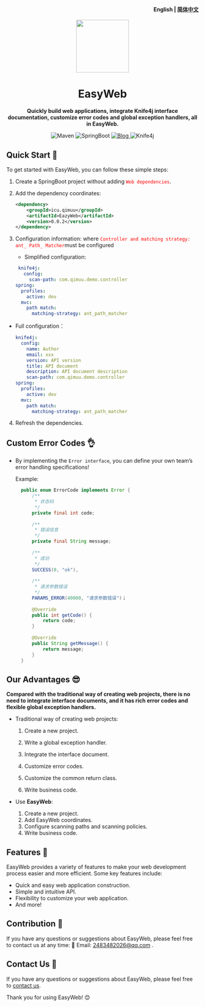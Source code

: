 <h4 align="right"><strong>English</strong> | <a href="https://github.com/qimu666/EasyWeb/blob/main/README_CN.md">简体中文</a></h4>

<p align="center">
    <img src=https://img.qimuu.icu/typory/response.png width=138/>
</p>


<h1 align="center">EasyWeb</h1>
<p align="center"><strong>Quickly build web applications, integrate Knife4j interface documentation, customize error codes and global exception handlers, all in EasyWeb.</strong></p>

<div align="center">
    <img alt="Maven" src="https://raster.shields.io/badge/Maven-3.8.1-red.svg"/>
   <img alt="SpringBoot" src="https://raster.shields.io/badge/SpringBoot-2.7+-green.svg"/>
    <a href="https://www.cnblogs.com/qimu666/">
    <img alt="Blog" src="https://raster.shields.io/badge/Blog-Qimu666-blue.svg"/>
    </a>
       <img alt="Knife4j" src="https://raster.shields.io/badge/Knife4j-3.0+-orange.svg"/>
</div>


## Quick Start 🏁

To get started with EasyWeb, you can follow these simple steps:

1. Create a SpringBoot project without adding <span style="color:red">`Web dependencies`</span>.

2. Add the dependency coordinates:

   ```xml
   <dependency>
       <groupId>icu.qimuu</groupId>
       <artifactId>EazyWeb</artifactId>
       <version>0.0.2</version>
   </dependency>
   ```

3. Configuration information: where <span style="color: red">`Controller and matching strategy: ant_ Path_ Matcher`</span>must be configured

   - Simplified configuration:

    ```yml
     knife4j:
       config:
         scan-path: com.qimuu.demo.controller
    spring:
      profiles:
        active: dev
      mvc:
        path match:
          matching-strategy: ant_path_matcher
    ```
   
  - Full configuration：

      ```yml
      knife4j:
        config:
          name: Author
          email: xxx
          version: API version
          title: API document
          description: API document description
          scan-path: com.qimuu.demo.controller
      spring:
        profiles:
          active: dev
        mvc:
          path match:
            matching-strategy: ant_path_matcher
      ```

4. Refresh the dependencies.

## Custom Error Codes 👌

   - By implementing the `Error interface`, you can define your own team’s error handling specifications!

     Example:
     
     ```java
       public enum ErrorCode implements Error {   
           /**
            * 状态码
            */
           private final int code;
       
           /**
            * 错误信息
            */
           private final String message;
           
           /**
            * 成功
            */
           SUCCESS(0, "ok"),
           
           /**
            * 请求参数错误
            */
           PARAMS_ERROR(40000, "请求参数错误")；
           
           @Override
           public int getCode() {
               return code;
           }
           
           @Override
           public String getMessage() {
               return message;
           }
       }
     ```

## Our Advantages 😎

  **Compared with the traditional way of creating web projects, there is no need to integrate interface documents, and it has rich error codes and flexible global exception handlers.**

- Traditional way of creating web projects:

  1. Create a new project.

  2. Write a global exception handler.

  3. Integrate the interface document.

  4. Customize error codes.

  5. Customize the common return class.

  6. Write business code.

- Use **EasyWeb**:
  1. Create a new project.
  2. Add EasyWeb coordinates.
  3. Configure scanning paths and scanning policies.
  4. Write business code.

## Features 🌟

EasyWeb provides a variety of features to make your web development process easier and more efficient. Some key features include:

- Quick and easy web application construction.
- Simple and intuitive API.
- Flexibility to customize your web application.
- And more!

## Contribution 🤝

If you have any questions or suggestions about EasyWeb, please feel free to contact us at any time: 📩 Email: 2483482026@qq.com .

## Contact Us 📩

If you have any questions or suggestions about EasyWeb, please feel free to [contact us](2483482026@qq.com).

Thank you for using EasyWeb! 😊
